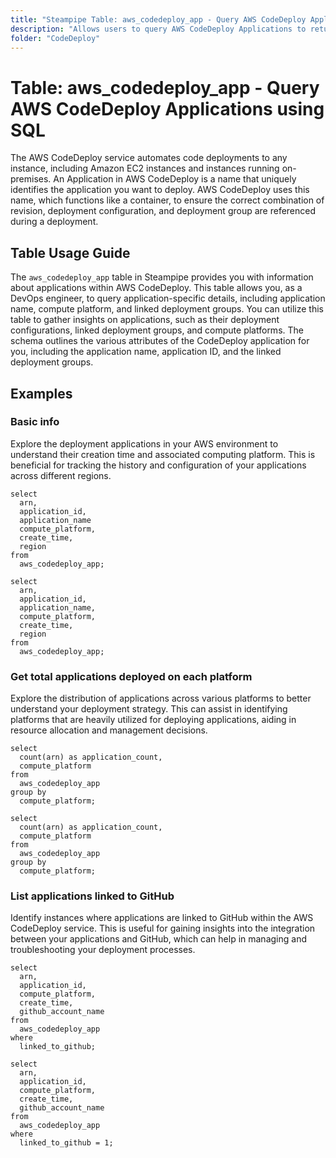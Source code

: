 ```yaml
---
title: "Steampipe Table: aws_codedeploy_app - Query AWS CodeDeploy Applications using SQL"
description: "Allows users to query AWS CodeDeploy Applications to return detailed information about each application, including application name, ID, and associated deployment groups."
folder: "CodeDeploy"
---
```


# Table: aws_codedeploy_app - Query AWS CodeDeploy Applications using SQL

The AWS CodeDeploy service automates code deployments to any instance, including Amazon EC2 instances and instances running on-premises. An Application in AWS CodeDeploy is a name that uniquely identifies the application you want to deploy. AWS CodeDeploy uses this name, which functions like a container, to ensure the correct combination of revision, deployment configuration, and deployment group are referenced during a deployment.

## Table Usage Guide

The `aws_codedeploy_app` table in Steampipe provides you with information about applications within AWS CodeDeploy. This table allows you, as a DevOps engineer, to query application-specific details, including application name, compute platform, and linked deployment groups. You can utilize this table to gather insights on applications, such as their deployment configurations, linked deployment groups, and compute platforms. The schema outlines the various attributes of the CodeDeploy application for you, including the application name, application ID, and the linked deployment groups.

## Examples

### Basic info
Explore the deployment applications in your AWS environment to understand their creation time and associated computing platform. This is beneficial for tracking the history and configuration of your applications across different regions.

```sql+postgres
select
  arn,
  application_id,
  application_name
  compute_platform,
  create_time,
  region
from
  aws_codedeploy_app;
```

```sql+sqlite
select
  arn,
  application_id,
  application_name,
  compute_platform,
  create_time,
  region
from
  aws_codedeploy_app;
```

### Get total applications deployed on each platform
Explore the distribution of applications across various platforms to better understand your deployment strategy. This can assist in identifying platforms that are heavily utilized for deploying applications, aiding in resource allocation and management decisions.

```sql+postgres
select
  count(arn) as application_count,
  compute_platform
from
  aws_codedeploy_app
group by
  compute_platform;
```

```sql+sqlite
select
  count(arn) as application_count,
  compute_platform
from
  aws_codedeploy_app
group by
  compute_platform;
```

### List applications linked to GitHub
Identify instances where applications are linked to GitHub within the AWS CodeDeploy service. This is useful for gaining insights into the integration between your applications and GitHub, which can help in managing and troubleshooting your deployment processes.

```sql+postgres
select
  arn,
  application_id,
  compute_platform,
  create_time,
  github_account_name
from
  aws_codedeploy_app
where
  linked_to_github;
```

```sql+sqlite
select
  arn,
  application_id,
  compute_platform,
  create_time,
  github_account_name
from
  aws_codedeploy_app
where
  linked_to_github = 1;
```